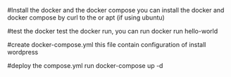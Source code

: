 #Install the docker and the docker compose
you can install the docker and docker compose by curl to the or apt (if using ubuntu)

#test the docker
test the docker run, you can run docker run hello-world

#create docker-compose.yml
this file contain configuration of install wordpress

#deploy the compose.yml
run docker-compose up -d

